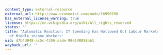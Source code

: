```yaml
---
content_type: external-resource
external_url: http://www.economist.com/node/16990700
has_external_license_warning: true
license: https://en.wikipedia.org/wiki/All_rights_reserved
status: ''
title: 'Automatic Reaction: IT Spending has Hollowed Out Labour Markets, to the Detriment
  of Middle-income Workers'
uid: d7b4d948-ac5c-4306-aade-98e140858ab1
wayback_url: ''
---
```

